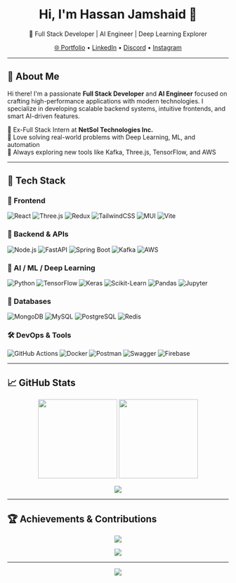<h1 align="center">Hi, I'm Hassan Jamshaid 👋</h1>
<p align="center">
  🚀 Full Stack Developer | AI Engineer | Deep Learning Explorer
</p>

<p align="center">
  <a href="https://www.hassanjamshaid.me" target="_blank">🌐 Portfolio</a> •
  <a href="https://linkedin.com/in/hassanjamshaid10" target="_blank">LinkedIn</a> •
  <a href="https://discord.gg/uFYvfPxb" target="_blank">Discord</a> •
  <a href="https://instagram.com/hassan_.jamshaid" target="_blank">Instagram</a>
</p>

---

## 💫 About Me

Hi there! I'm a passionate **Full Stack Developer** and **AI Engineer** focused on crafting high-performance applications with modern technologies. I specialize in developing scalable backend systems, intuitive frontends, and smart AI-driven features.

🔹 Ex-Full Stack Intern at **NetSol Technologies Inc.**  
🔹 Love solving real-world problems with Deep Learning, ML, and automation  
🔹 Always exploring new tools like Kafka, Three.js, TensorFlow, and AWS  

---

## 🧠 Tech Stack

### 🎨 Frontend
![React](https://img.shields.io/badge/-React-61DAFB?style=for-the-badge&logo=react&logoColor=000)
![Three.js](https://img.shields.io/badge/-Three.js-000000?style=for-the-badge&logo=three.js&logoColor=white)
![Redux](https://img.shields.io/badge/-Redux-764ABC?style=for-the-badge&logo=redux&logoColor=white)
![TailwindCSS](https://img.shields.io/badge/-TailwindCSS-38B2AC?style=for-the-badge&logo=tailwind-css&logoColor=white)
![MUI](https://img.shields.io/badge/-MUI-007FFF?style=for-the-badge&logo=mui&logoColor=white)
![Vite](https://img.shields.io/badge/-Vite-646CFF?style=for-the-badge&logo=vite&logoColor=white)

### 🔧 Backend & APIs
![Node.js](https://img.shields.io/badge/-Node.js-339933?style=for-the-badge&logo=node.js&logoColor=white)
![FastAPI](https://img.shields.io/badge/-FastAPI-009688?style=for-the-badge&logo=fastapi&logoColor=white)
![Spring Boot](https://img.shields.io/badge/-Spring%20Boot-6DB33F?style=for-the-badge&logo=spring-boot&logoColor=white)
![Kafka](https://img.shields.io/badge/-Kafka-231F20?style=for-the-badge&logo=apachekafka&logoColor=white)
![AWS](https://img.shields.io/badge/-AWS-232F3E?style=for-the-badge&logo=amazonaws&logoColor=white)

### 🧬 AI / ML / Deep Learning
![Python](https://img.shields.io/badge/-Python-3776AB?style=for-the-badge&logo=python&logoColor=white)
![TensorFlow](https://img.shields.io/badge/-TensorFlow-FF6F00?style=for-the-badge&logo=tensorflow&logoColor=white)
![Keras](https://img.shields.io/badge/-Keras-D00000?style=for-the-badge&logo=keras&logoColor=white)
![Scikit-Learn](https://img.shields.io/badge/-Scikit--Learn-F7931E?style=for-the-badge&logo=scikitlearn&logoColor=white)
![Pandas](https://img.shields.io/badge/-Pandas-150458?style=for-the-badge&logo=pandas&logoColor=white)
![Jupyter](https://img.shields.io/badge/-Jupyter-F37626?style=for-the-badge&logo=jupyter&logoColor=white)

### 🧱 Databases
![MongoDB](https://img.shields.io/badge/-MongoDB-4EA94B?style=for-the-badge&logo=mongodb&logoColor=white)
![MySQL](https://img.shields.io/badge/-MySQL-4479A1?style=for-the-badge&logo=mysql&logoColor=white)
![PostgreSQL](https://img.shields.io/badge/-PostgreSQL-4169E1?style=for-the-badge&logo=postgresql&logoColor=white)
![Redis](https://img.shields.io/badge/-Redis-DC382D?style=for-the-badge&logo=redis&logoColor=white)

### 🛠️ DevOps & Tools
![GitHub Actions](https://img.shields.io/badge/-GitHub%20Actions-2088FF?style=for-the-badge&logo=github-actions&logoColor=white)
![Docker](https://img.shields.io/badge/-Docker-2496ED?style=for-the-badge&logo=docker&logoColor=white)
![Postman](https://img.shields.io/badge/-Postman-FF6C37?style=for-the-badge&logo=postman&logoColor=white)
![Swagger](https://img.shields.io/badge/-Swagger-85EA2D?style=for-the-badge&logo=swagger&logoColor=white)
![Firebase](https://img.shields.io/badge/-Firebase-FFCA28?style=for-the-badge&logo=firebase&logoColor=white)

---

## 📈 GitHub Stats

<p align="center">
  <img src="https://github-readme-stats.vercel.app/api?username=hassan-jamshaid10&theme=gradient&show_icons=true&hide_border=false&border_radius=10" height="180"/>
  <img src="https://github-readme-streak-stats.herokuapp.com/?user=hassan-jamshaid10&theme=gradient&hide_border=false" height="180"/>
</p>

<p align="center">
  <img src="https://github-readme-stats.vercel.app/api/top-langs/?username=hassan-jamshaid10&layout=compact&theme=gradient&hide_border=false"/>
</p>

---

## 🏆 Achievements & Contributions

<p align="center">
  <img src="https://github-profile-trophy.vercel.app/?username=hassan-jamshaid10&theme=radical&no-frame=false&no-bg=false&margin-w=10" />
</p>

<p align="center">
  <img src="https://github-contributor-stats.vercel.app/api?username=hassan-jamshaid10&limit=5&theme=blueberry" />
</p>

---

<p align="center">
  <img src="https://visitcount.itsvg.in/api?id=hassan-jamshaid10&icon=0&color=4" />
</p>

<!-- Made with ❤️ by Hassan Jamshaid -->
